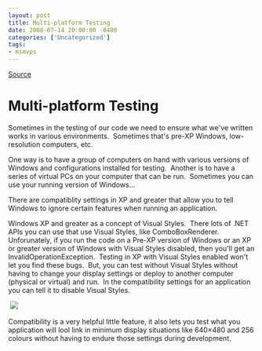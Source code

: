 ```yaml
---
layout: post
title: Multi-platform Testing
date: 2008-07-14 20:00:00 -0400
categories: ['Uncategorized']
tags:
- msmvps
---
```

[Source](http://blogs.msmvps.com/peterritchie/2008/07/15/multi-platform-testing/ "Permalink to Multi-platform Testing")

# Multi-platform Testing

Sometimes in the testing of our code we need to ensure what we've written works in various environments.  Sometimes that's pre-XP Windows, low-resolution computers, etc.

One way is to have a group of computers on hand with various versions of Windows and configurations installed for testing.  Another is to have a series of virtual PCs on your computer that can be run.  Sometimes you can use your running version of Windows…

There are compatiblity settings in XP and greater that allow you to tell Windows to ignore certain features when running an application.

Windows XP and greater as a concept of Visual Styles.  There lots of .NET APIs you can use that use Visual Styles, like ComboBoxRenderer.  Unforunately, if you run the code on a Pre-XP version of Windows or an XP or greater version of Windows with Visual Styles disabled, then you'll get an InvalidOperationException.  Testing in XP with Visual Styles enabled won't let you find these bugs.  But, you can test without Visual Styles without having to change your display settings or deploy to another computer (physical or virtual) and run.  In the compatibility settings for an application you can tell it to disable Visual Styles.

 ![][1]

Compatibility is a very helpful little feature, it also lets you test what you application will lool link in minimum display situations like 640×480 and 256 colours without having to endure those settings during development.

[1]: http://blogs.msmvps.com/cfs-filesystemfile.ashx/__key/CommunityServer.Blogs.Components.WeblogFiles/peterritchie/Compatibility-_2800_visual-themes_2900_.JPG

